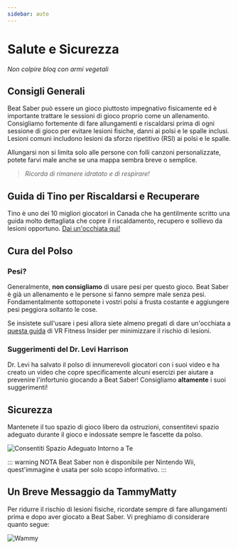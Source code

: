 ```yaml
---
sidebar: auto
---
```


# Salute e Sicurezza
_Non colpire bloq con armi vegetali_

## Consigli Generali
Beat Saber può essere un gioco piuttosto impegnativo fisicamente ed è importante trattare le sessioni di gioco proprio come un allenamento. Consigliamo fortemente di fare allungamenti e riscaldarsi prima di ogni sessione di gioco per evitare lesioni fisiche, danni ai polsi e le spalle inclusi. Lesioni comuni includono lesioni da sforzo ripetitivo (RSI) ai polsi e le spalle.

Allungarsi non si limita solo alle persone con folli canzoni personalizzate, potete farvi male anche se una mappa sembra breve o semplice.

> _Ricorda di rimanere idratato e di respirare!_

## Guida di Tino per Riscaldarsi e Recuperare
Tino è uno dei 10 migliori giocatori in Canada che ha gentilmente scritto una guida molto dettagliata che copre il riscaldamento, recupero e sollievo da lesioni opportuno. [Dai un'occhiata qui!](https://docs.google.com/document/d/122rd-eU0mkwQ6fXUwSmo1_XAh73Jyqd1u6ncrUjtkD0/)

## Cura del Polso
### Pesi?
Generalmente, **non consigliamo** di usare pesi per questo gioco. Beat Saber è già un allenamento e le persone si fanno sempre male senza pesi. Fondamentalmente sottoponete i vostri polsi a frusta costante e aggiungere pesi peggiora soltanto le cose.

Se insistete sull'usare i pesi allora siete almeno pregati di dare un'occhiata a [questa guida](https://www.vrfitnessinsider.com/beat-saber-weighted-gear/) di VR Fitness Insider per minimizzare il rischio di lesioni.

### Suggerimenti del Dr. Levi Harrison
Dr. Levi ha salvato il polso di innumerevoli giocatori con i suoi video e ha creato un video che copre specificamente alcuni esercizi per aiutare a prevenire l'infortunio giocando a Beat Saber! Consigliamo **altamente** i suoi suggerimenti!

<YouTube url='https://www.youtube.com/watch?v=IoL1NOKUmoU' />

## Sicurezza
Mantenete il tuo spazio di gioco libero da ostruzioni, consentitevi spazio adeguato durante il gioco e indossate sempre le fascette da polso.

![Consentiti Spazio Adeguato Intorno a Te](~@images/health-and-safety/allow-adequate-room-around-you.png "Consentiti Spazio Adeguato Intorno a Te")

::: warning NOTA Beat Saber non è disponibile per Nintendo Wii, quest'immagine è usata per solo scopo informativo. :::

## Un Breve Messaggio da TammyMatty
Per ridurre il rischio di lesioni fisiche, ricordate sempre di fare allungamenti prima e dopo aver giocato a Beat Saber. Vi preghiamo di considerare quanto segue:

![Wammy](~@images/health-and-safety/wammy.gif "Wammy")

